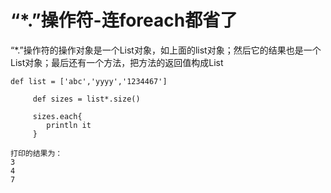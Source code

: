 # “*.”操作符-连foreach都省了
“*.”操作符的操作对象是一个List对象，如上面的list对象；然后它的结果也是一个List对象；最后还有一个方法，把方法的返回值构成List

```
def list = ['abc','yyyy','1234467']
     
     def sizes = list*.size()
     
     sizes.each{
        println it
     }
 
打印的结果为：
3
4
7

```
